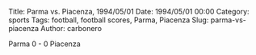 Title: Parma vs. Piacenza, 1994/05/01
Date: 1994/05/01 00:00
Category: sports
Tags: football, football scores, Parma, Piacenza
Slug: parma-vs-piacenza
Author: carbonero


Parma 0 - 0 Piacenza
